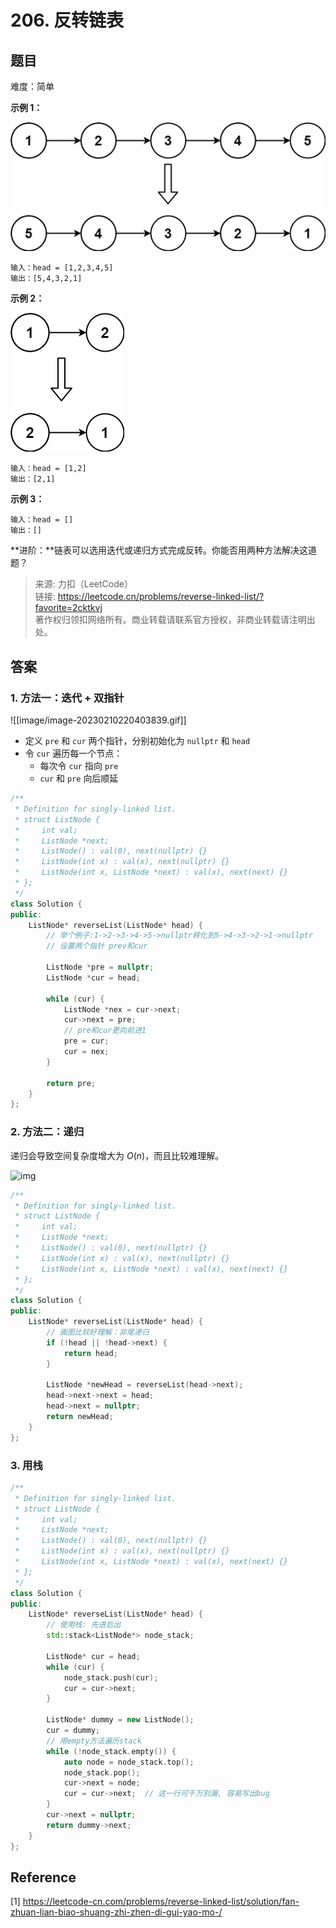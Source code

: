 # 206. 反转链表

## 题目

难度：简单

**示例 1：**

![](image/image-20231022183152313.png)

```
输入：head = [1,2,3,4,5]
输出：[5,4,3,2,1]

```

**示例 2：**

![](image/image-20231022183204555.png)

```
输入：head = [1,2]
输出：[2,1]

```

**示例 3：**

```
输入：head = []
输出：[]

```

**进阶：**链表可以选用迭代或递归方式完成反转。你能否用两种方法解决这道题？

> 来源: 力扣（LeetCode）  
> 链接: <https://leetcode.cn/problems/reverse-linked-list/?favorite=2cktkvj>  
> 著作权归领扣网络所有。商业转载请联系官方授权，非商业转载请注明出处。

## 答案

### 1. 方法一：迭代 + 双指针

![[image/image-20230210220403839.gif]]

* 定义 `pre` 和 `cur` 两个指针，分别初始化为 `nullptr` 和 `head`
* 令 `cur` 遍历每一个节点：
  * 每次令 `cur` 指向 `pre`
  * `cur` 和 `pre` 向后顺延

```c++
/**
 * Definition for singly-linked list.
 * struct ListNode {
 *     int val;
 *     ListNode *next;
 *     ListNode() : val(0), next(nullptr) {}
 *     ListNode(int x) : val(x), next(nullptr) {}
 *     ListNode(int x, ListNode *next) : val(x), next(next) {}
 * };
 */
class Solution {
public:
    ListNode* reverseList(ListNode* head) {
        // 举个例子:1->2->3->4->5->nullptr转化到5->4->3->2->1->nullptr
        // 设置两个指针 prev和cur

        ListNode *pre = nullptr;
        ListNode *cur = head;

        while (cur) {
            ListNode *nex = cur->next;
            cur->next = pre;
            // pre和cur更向前进1
            pre = cur;
            cur = nex;
        }

        return pre;
    }
};
```

### 2. 方法二：递归

递归会导致空间复杂度增大为 $O(n)$，而且比较难理解。

![img](../Leetcode/image/image-20230210220403981.gif)

```c++
/**
 * Definition for singly-linked list.
 * struct ListNode {
 *     int val;
 *     ListNode *next;
 *     ListNode() : val(0), next(nullptr) {}
 *     ListNode(int x) : val(x), next(nullptr) {}
 *     ListNode(int x, ListNode *next) : val(x), next(next) {}
 * };
 */
class Solution {
public:
    ListNode* reverseList(ListNode* head) {
        // 画图比较好理解：非尾递归
        if (!head || !head->next) {
            return head;
        }

        ListNode *newHead = reverseList(head->next);
        head->next->next = head;
        head->next = nullptr;
        return newHead;
    }
};
```

### 3. 用栈

```c++
/**
 * Definition for singly-linked list.
 * struct ListNode {
 *     int val;
 *     ListNode *next;
 *     ListNode() : val(0), next(nullptr) {}
 *     ListNode(int x) : val(x), next(nullptr) {}
 *     ListNode(int x, ListNode *next) : val(x), next(next) {}
 * };
 */
class Solution {
public:
    ListNode* reverseList(ListNode* head) {
        // 使用栈: 先进后出
        std::stack<ListNode*> node_stack;
        
        ListNode* cur = head;
        while (cur) {
            node_stack.push(cur);
            cur = cur->next;
        }

        ListNode* dummy = new ListNode();
        cur = dummy;
        // 用empty方法遍历stack
        while (!node_stack.empty()) {
            auto node = node_stack.top();
            node_stack.pop();
            cur->next = node;
            cur = cur->next;  // 这一行可千万别漏, 容易写出bug
        }
        cur->next = nullptr;
        return dummy->next;
    }
};
```

## Reference

[1] <https://leetcode-cn.com/problems/reverse-linked-list/solution/fan-zhuan-lian-biao-shuang-zhi-zhen-di-gui-yao-mo-/>
